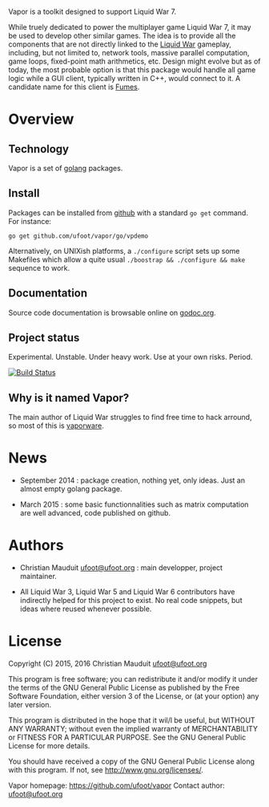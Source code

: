 Vapor is a toolkit designed to support Liquid War 7.

While truely dedicated to power the multiplayer game Liquid War 7, it
may be used to develop other similar games. The idea is to provide all
the components that are not directly linked to the
[Liquid War](http://www.ufoot.org/liquidwar) gameplay, including, but not
limited to, network tools, massive parallel computation, game loops,
fixed-point math arithmetics, etc.  Design might evolve but as of
today, the most probable option is that this package would handle all
game logic while a GUI client, typically written in C++, would connect
to it.  A candidate name for this client is
[Fumes](https://github.com/ufoot/fumes).

Overview
========

Technology
----------

Vapor is a set of [golang](http://golang.org/) packages.

Install
-------

Packages can be installed from [github](https://github.com/ufoot/vapor)
with a standard `go get` command. For instance:

`go get github.com/ufoot/vapor/go/vpdemo`

Alternatively, on UNIXish platforms, a `./configure` script sets
up some Makefiles which allow a quite usual `./boostrap && ./configure && make`
sequence to work. 

Documentation
-------------

Source code documentation is browsable online 
on [godoc.org](http://godoc.org/github.com/ufoot/vapor/go).

Project status
--------------

Experimental. Unstable. Under heavy work. Use at your own risks. Period.

[![Build Status](https://travis-ci.org/ufoot/vapor.svg?branch=master)](https://travis-ci.org/ufoot/vapor/branches)

Why is it named Vapor?
----------------------

The main author of Liquid War struggles to find free time to hack arround,
so most of this is [vaporware](https://en.wikipedia.org/wiki/Vaporware).

News
====

* September 2014 : package creation, nothing yet, only ideas.
  Just an almost empty golang package.

* March 2015 : some basic functionnalities such as matrix computation
  are well advanced, code published on github.

Authors
=======

* Christian Mauduit <ufoot@ufoot.org> : main developper, project
  maintainer.

* All Liquid War 3, Liquid War 5 and Liquid War 6 contributors have
  indirectly helped for this project to exist. No real code snippets,
  but ideas where reused whenever possible.

License
=======

Copyright (C)  2015, 2016  Christian Mauduit <ufoot@ufoot.org>

This program is free software; you can redistribute it and/or modify
it under the terms of the GNU General Public License as published by
the Free Software Foundation, either version 3 of the License, or
(at your option) any later version.

This program is distributed in the hope that it wil/l be useful,
but WITHOUT ANY WARRANTY; without even the implied warranty of
MERCHANTABILITY or FITNESS FOR A PARTICULAR PURPOSE.  See the
GNU General Public License for more details.

You should have received a copy of the GNU General Public License
along with this program.  If not, see <http://www.gnu.org/licenses/>.

Vapor homepage: https://github.com/ufoot/vapor
Contact author: ufoot@ufoot.org


